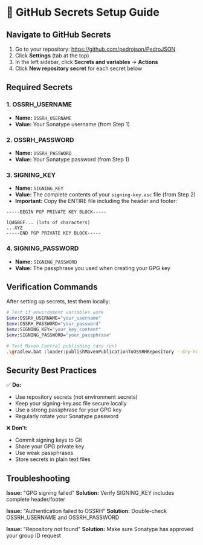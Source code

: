 # 🔐 GitHub Secrets Setup Guide

## Navigate to GitHub Secrets

1. Go to your repository: https://github.com/pedrojson/PedroJSON
2. Click **Settings** (tab at the top)
3. In the left sidebar, click **Secrets and variables** → **Actions**
4. Click **New repository secret** for each secret below

## Required Secrets

### 1. OSSRH_USERNAME
- **Name:** `OSSRH_USERNAME`
- **Value:** Your Sonatype username (from Step 1)

### 2. OSSRH_PASSWORD
- **Name:** `OSSRH_PASSWORD`  
- **Value:** Your Sonatype password (from Step 1)

### 3. SIGNING_KEY
- **Name:** `SIGNING_KEY`
- **Value:** The complete contents of your `signing-key.asc` file (from Step 2)
- **Important:** Copy the ENTIRE file including the header and footer:
```
-----BEGIN PGP PRIVATE KEY BLOCK-----

lQdGBGF... (lots of characters)
...XYZ
-----END PGP PRIVATE KEY BLOCK-----
```

### 4. SIGNING_PASSWORD
- **Name:** `SIGNING_PASSWORD`
- **Value:** The passphrase you used when creating your GPG key

## Verification Commands

After setting up secrets, test them locally:

```bash
# Test if environment variables work
$env:OSSRH_USERNAME="your_username"
$env:OSSRH_PASSWORD="your_password"
$env:SIGNING_KEY="your_key_content"
$env:SIGNING_PASSWORD="your_passphrase"

# Test Maven Central publishing (dry run)
.\gradlew.bat :loader:publishMavenPublicationToOSSRHRepository --dry-run
```

## Security Best Practices

✅ **Do:**
- Use repository secrets (not environment secrets)
- Keep your signing-key.asc file secure locally
- Use a strong passphrase for your GPG key
- Regularly rotate your Sonatype password

❌ **Don't:**
- Commit signing keys to Git
- Share your GPG private key
- Use weak passphrases
- Store secrets in plain text files

## Troubleshooting

**Issue:** "GPG signing failed"
**Solution:** Verify SIGNING_KEY includes complete header/footer

**Issue:** "Authentication failed to OSSRH"
**Solution:** Double-check OSSRH_USERNAME and OSSRH_PASSWORD

**Issue:** "Repository not found"
**Solution:** Make sure Sonatype has approved your group ID request
